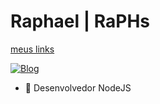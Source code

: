<!--START_SECTION:activity-->
# Raphael | RaPHs

[meus links](https://raphs.dev.br/)

<!-- ![RaPHs](https://github-readme-stats-1-peid210fg-raphs83777.vercel.app/api?username=RaPHs83777&show_icons=true&theme=radical) -->

[![Blog](https://img.shields.io/badge/Gmail-D14836?style=for-the-badge&logo=gmail&logoColor=white)](mailto:raphaelbbferreira@gmail.com)

- 🔰 Desenvolvedor NodeJS 
